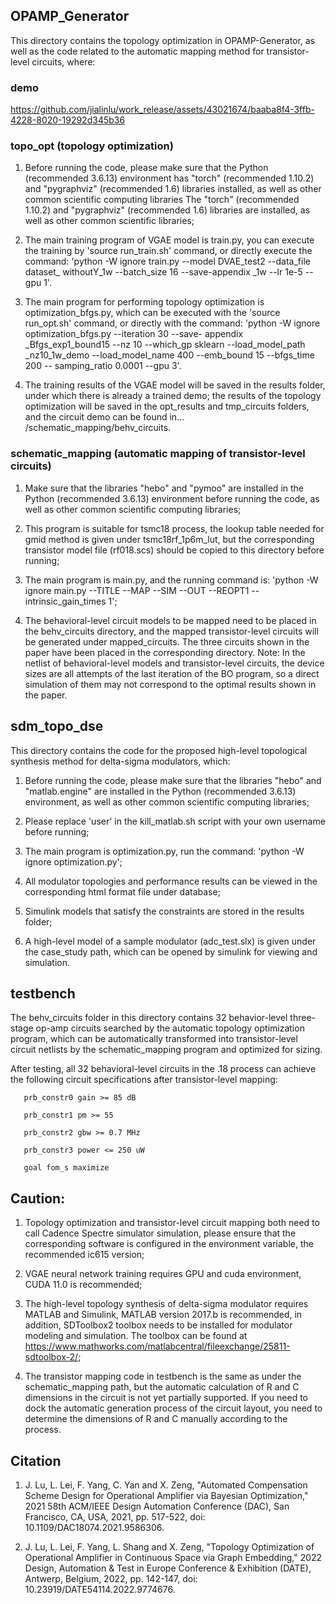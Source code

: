 ## OPAMP_Generator

This directory contains the topology optimization in OPAMP-Generator, as well as the code related to the automatic mapping method for transistor-level circuits, where:

### demo

https://github.com/jialinlu/work_release/assets/43021674/baaba8f4-3ffb-4228-8020-19292d345b36

### topo_opt (topology optimization)

1. Before running the code, please make sure that the Python (recommended 3.6.13) environment has "torch" (recommended 1.10.2) and "pygraphviz" (recommended 1.6) libraries installed, as well as other common scientific computing libraries The "torch" (recommended 1.10.2) and "pygraphviz" (recommended 1.6) libraries are installed, as well as other common scientific libraries;

2. The main training program of VGAE model is train.py, you can execute the training by 'source run_train.sh' command, or directly execute the command: 'python -W ignore train.py --model DVAE_test2 --data_file dataset_ withoutY_1w --batch_size 16 --save-appendix _1w --lr 1e-5 --gpu 1'.

3. The main program for performing topology optimization is optimization_bfgs.py, which can be executed with the 'source run_opt.sh' command, or directly with the command: 'python -W ignore optimization_bfgs.py --iteration 30 --save- appendix _Bfgs_exp1_bound15 --nz 10 --which_gp sklearn --load_model_path _nz10_1w_demo --load_model_name 400 --emb_bound 15 --bfgs_time 200 -- samping_ratio 0.0001 --gpu 3'.

4. The training results of the VGAE model will be saved in the results folder, under which there is already a trained demo; the results of the topology optimization will be saved in the opt_results and tmp_circuits folders, and the circuit demo can be found in... /schematic_mapping/behv_circuits.

### schematic_mapping (automatic mapping of transistor-level circuits)

1. Make sure that the libraries "hebo" and "pymoo" are installed in the Python (recommended 3.6.13) environment before running the code, as well as other common scientific computing libraries;

2. This program is suitable for tsmc18 process, the lookup table needed for gmid method is given under tsmc18rf_1p6m_lut, but the corresponding transistor model file (rf018.scs) should be copied to this directory before running;

3. The main program is main.py, and the running command is: 'python -W ignore main.py --TITLE --MAP --SIM --OUT --REOPT1 --intrinsic_gain_times 1';

4. The behavioral-level circuit models to be mapped need to be placed in the behv_circuits directory, and the mapped transistor-level circuits will be generated under mapped_circuits. The three circuits shown in the paper have been placed in the corresponding directory.
Note: In the netlist of behavioral-level models and transistor-level circuits, the device sizes are all attempts of the last iteration of the BO program, so a direct simulation of them may not correspond to the optimal results shown in the paper.


## sdm_topo_dse

This directory contains the code for the proposed high-level topological synthesis method for delta-sigma modulators, which:

1. Before running the code, please make sure that the libraries "hebo" and "matlab.engine" are installed in the Python (recommended 3.6.13) environment, as well as other common scientific computing libraries;

2. Please replace 'user' in the kill_matlab.sh script with your own username before running;

3. The main program is optimization.py, run the command: 'python -W ignore optimization.py';

4. All modulator topologies and performance results can be viewed in the corresponding html format file under database;

5. Simulink models that satisfy the constraints are stored in the results folder;

6. A high-level model of a sample modulator (adc_test.slx) is given under the case_study path, which can be opened by simulink for viewing and simulation.

## testbench

The behv_circuits folder in this directory contains 32 behavior-level three-stage op-amp circuits searched by the automatic topology optimization program, which can be automatically transformed into transistor-level circuit netlists by the schematic_mapping program and optimized for sizing.

After testing, all 32 behavioral-level circuits in the .18 process can achieve the following circuit specifications after transistor-level mapping:

       prb_constr0 gain >= 85 dB    

       prb_constr1 pm >= 55        

       prb_constr2 gbw >= 0.7 MHz   

       prb_constr3 power <= 250 uW    

       goal fom_s maximize     

## Caution:

1. Topology optimization and transistor-level circuit mapping both need to call Cadence Spectre simulator simulation, please ensure that the corresponding software is configured in the environment variable, the recommended ic615 version;

2. VGAE neural network training requires GPU and cuda environment, CUDA 11.0 is recommended;

3. The high-level topology synthesis of delta-sigma modulator requires MATLAB and Simulink, MATLAB version 2017.b is recommended, in addition, SDToolbox2 toolbox needs to be installed for modulator modeling and simulation.
    The toolbox can be found at https://www.mathworks.com/matlabcentral/fileexchange/25811-sdtoolbox-2/;

4. The transistor mapping code in testbench is the same as under the schematic_mapping path, but the automatic calculation of R and C dimensions in the circuit is not yet partially supported. If you need to dock the automatic generation process of the circuit layout, you need to determine the dimensions of R and C manually according to the process.

## Citation

1. J. Lu, L. Lei, F. Yang, C. Yan and X. Zeng, "Automated Compensation Scheme Design for Operational Amplifier via Bayesian Optimization," 2021 58th ACM/IEEE Design Automation Conference (DAC), San Francisco, CA, USA, 2021, pp. 517-522, doi: 10.1109/DAC18074.2021.9586306.

2. J. Lu, L. Lei, F. Yang, L. Shang and X. Zeng, "Topology Optimization of Operational Amplifier in Continuous Space via Graph Embedding," 2022 Design, Automation & Test in Europe Conference & Exhibition (DATE), Antwerp, Belgium, 2022, pp. 142-147, doi: 10.23919/DATE54114.2022.9774676.
